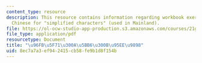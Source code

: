 ```yaml
---
content_type: resource
description: This resource contains information regarding workbook exercise in "Jianti",
  Chinese for "simplified characters" (used in Mainland).
file: https://ol-ocw-studio-app-production.s3.amazonaws.com/courses/21g-109-chinese-iii-streamlined-fall-2005/8ec7a7a3ef942415cb58fe9b1d8f154b_MIT21G_109F05_bjFFexerjtft.pdf
file_type: application/pdf
resourcetype: Document
title: "\u96FB\u5F71\u300A\u5BB6\u300B\u95EE\u9898"
uid: 8ec7a7a3-ef94-2415-cb58-fe9b1d8f154b
---
```

